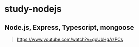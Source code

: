 # study-nodejs

## Node.js, Express, Typescript, mongoose

> https://www.youtube.com/watch?v=goUbHgAzPCs
